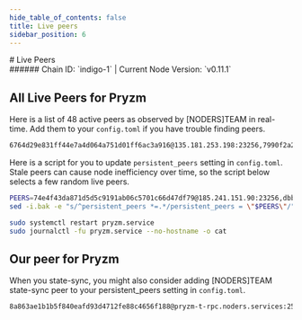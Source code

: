 ```yaml
---
hide_table_of_contents: false
title: Live peers
sidebar_position: 6
---
```


<div class="h1-with-icon icon-pryzm">
# Live Peers
</div>
###### Chain ID: `indigo-1` | Current Node Version: `v0.11.1`

## All Live Peers for Pryzm
Here is a list of 48 active peers as observed by [NODERS]TEAM in real-time. Add them to your `config.toml` if you have trouble finding peers.

```bash
6764d29e831ff44e7a4d064a751d01ff6ac3a916@135.181.253.198:23256,7990f2a25cf5d680fdb67c309ee25a887c6ae5bb@144.91.95.47:23256,9d0949c6b1fb336929f5586cb14c43cdf2c0d7f1@178.18.249.144:23256,b07d6a3f53406fa4daac603dfc3a5a7930d0a875@38.242.213.78:23256,d9d78c88027120fcb76598678f892bd741184527@2a12:23256,13ee12b49e66c0e276832b75925990111eb87b09@45.85.146.112:23256,922201790d5477b94c4e806c99edcfed5cbdb4d9@31.169.73.194:28656,a5f5bd1c3cdd1d29623e23ec74474f9abe5de9dc@2a01:31656,dde1ab3e6ddf8b7d3a5fe3cbadb49cdb847476a8@167.86.105.234:23256,74e4f43da871d5d5c9191ab06c5701c66d47df79@185.241.151.90:23256,dbba26ca88716f2258b325909c9dce3b344458bf@75.119.148.11:23256,ab338d957ab3ed3dd2d739b0c199d682cee0a532@144.76.138.156:19656,6ad6690b0dd05320f33aac344a2a95e3aaad2b59@62.195.206.235:41656,7d400ceda45816922cf4fe050908715af697407b@5.75.129.105:41656,5c2a752c9b1952dbed075c56c600c3a79b58c395@195.3.220.54:27406,4abc5ac5972d18ccbafe81b4eae80611d765e537@161.97.72.146:23256,8e79085bd9aa6ed609e625625952d001e3188f69@65.109.124.51:22656,126b124414b2b840b50b3e77d229e282932552e5@209.145.60.68:23256,fbfd48af73cd1f6de7f9102a0086ac63f46fb911@65.108.231.124:41656,e5dfa3e2e4c115d1aafc0ace238a71dc86458613@78.46.79.238:19656,b11b071040de866789d3cb5ac04e76a3cc37bb46@94.72.112.104:23256,ac00895655fa96c385c278e98363c95641783697@75.119.154.124:27656,be9cd875e47e07177785aed23ad08f9ebf6b6b23@24.133.220.113:31656,2f9e5aaa725f9eea0d4d97486e95aa579177a433@94.72.120.58:23256,8f0078e85818d80fcd79392b59da20f8da3ed286@161.97.76.106:23256,30a578f6c1934fbb12fa5a0ea261c933955a91ff@213.199.54.236:23256,5fc9e240060beddc4b1ba862ae6fc3fbddd07fed@109.199.101.125:23256,7e33da7623a7f5a2ebcc0249fe1336ba6c839594@178.162.165.151:26656,1aeb2ea459879a0f2cc5f2907af7bd5a7ab9bd9b@65.109.113.233:24856,3e10c7951be9511d718b088e99e0544b2bf58430@144.91.125.103:23256,76891520ba0bdab0d57c878cdc6d64c5034851cd@45.119.82.169:26656,0d73b04d22a3c75b8a4fec092a85332ef3304c37@198.84.219.54:23256,774a1cfc679b31434a6cf68334483da48548d61c@173.249.10.91:23256,8bdbe9d04ceedfdfc1404d1a86683c9951051f23@65.108.70.23:26656,89f6a47c6befc303e460886e4c4a10039119e961@15.204.220.126:26656,9bdf5e81962872e22df88e5d0298731e5256977a@135.125.97.162:24856,be464badd36b959fa2ce84a3d65fabd1e3774f84@144.217.68.182:24856,e5c6d289cf5c3e19ac8ed7bab5930550d18e859e@84.247.191.142:23256,7812c4513e7381ca68594625f4f2019332cd8a03@161.97.152.96:23256,49dac8de6748c77dbde7989a858df56603bf6aae@51.91.215.27:26656,f9e846c6d0b5ed37506a6842e30c343980efb7c1@167.86.116.58:23256,9f7bd3853d0dbf8e73352d8ab8d42f945b6c4337@37.27.59.71:24856,d55200188c7a60d574f7d9eaf52807bd61de5d3a@94.72.99.55:23256,fe8f24e8ec172909fd911f6da0d641032c973a79@187.109.101.27:23256,c39e17773ef663870fa4e4192d4138c4175aa16d@207.180.210.99:23256,19968a296c845d9316abf2f7fe30bf6fc3f57aab@109.199.100.40:23256,a1b8df20aa6fac17487cebd41603dfea79e4458e@95.217.148.219:26656,fe56563fdef39847d5a4298e25c4599ec4a19338@62.171.164.138:23256
```

Here is a script for you to update `persistent_peers` setting in `config.toml`. Stale peers can cause node inefficiency over time, so the script below selects a few random live peers.

```bash
PEERS=74e4f43da871d5d5c9191ab06c5701c66d47df79@185.241.151.90:23256,dbba26ca88716f2258b325909c9dce3b344458bf@75.119.148.11:23256,e5dfa3e2e4c115d1aafc0ace238a71dc86458613@78.46.79.238:19656,a1b8df20aa6fac17487cebd41603dfea79e4458e@95.217.148.219:26656,6764d29e831ff44e7a4d064a751d01ff6ac3a916@135.181.253.198:23256
sed -i.bak -e "s/^persistent_peers *=.*/persistent_peers = \"$PEERS\"/" ~/.pryzm/config/config.toml

sudo systemctl restart pryzm.service
sudo journalctl -fu pryzm.service --no-hostname -o cat
```

## Our peer for Pryzm
When you state-sync, you might also consider adding [NODERS]TEAM state-sync peer to your persistent_peers setting in `config.toml`.

```bash
8a863ae1b1b5f840eafd93d4712fe88c4656f188@pryzm-t-rpc.noders.services:25656
```